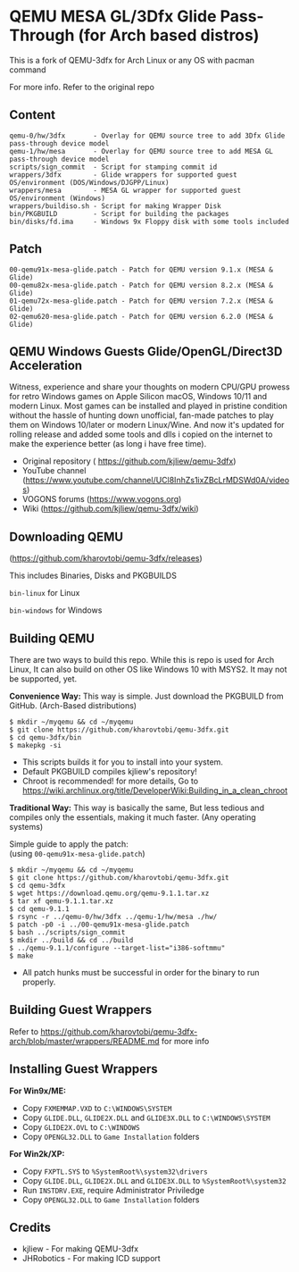 # QEMU MESA GL/3Dfx Glide Pass-Through (for Arch based distros)
This is a fork of QEMU-3dfx for Arch Linux or any OS with pacman command

For more info. Refer to the original repo
## Content
    qemu-0/hw/3dfx       - Overlay for QEMU source tree to add 3Dfx Glide pass-through device model
    qemu-1/hw/mesa       - Overlay for QEMU source tree to add MESA GL pass-through device model
    scripts/sign_commit  - Script for stamping commit id
    wrappers/3dfx        - Glide wrappers for supported guest OS/environment (DOS/Windows/DJGPP/Linux)
    wrappers/mesa        - MESA GL wrapper for supported guest OS/environment (Windows)
    wrappers/buildiso.sh - Script for making Wrapper Disk
    bin/PKGBUILD         - Script for building the packages
    bin/disks/fd.ima     - Windows 9x Floppy disk with some tools included
## Patch
    00-qemu91x-mesa-glide.patch - Patch for QEMU version 9.1.x (MESA & Glide)
    00-qemu82x-mesa-glide.patch - Patch for QEMU version 8.2.x (MESA & Glide)
    01-qemu72x-mesa-glide.patch - Patch for QEMU version 7.2.x (MESA & Glide)
    02-qemu620-mesa-glide.patch - Patch for QEMU version 6.2.0 (MESA & Glide)
## QEMU Windows Guests Glide/OpenGL/Direct3D Acceleration
Witness, experience and share your thoughts on modern CPU/GPU prowess for retro Windows games on Apple Silicon macOS, Windows 10/11 and modern Linux. Most games can be installed and played in pristine condition without the hassle of hunting down unofficial, fan-made patches to play them on Windows 10/later or modern Linux/Wine. And now it's updated for rolling release and added some tools and dlls i copied on the internet to make the experience better (as long i have free time).
- Original repository ( https://github.com/kjliew/qemu-3dfx)
- YouTube channel (https://www.youtube.com/channel/UCl8InhZs1ixZBcLrMDSWd0A/videos)
- VOGONS forums (https://www.vogons.org)
- Wiki (https://github.com/kjliew/qemu-3dfx/wiki)
## Downloading QEMU
(https://github.com/kharovtobi/qemu-3dfx/releases)

This includes Binaries, Disks and PKGBUILDS

`bin-linux` for Linux

`bin-windows` for Windows
## Building QEMU
There are two ways to build this repo. While this is repo is used for Arch Linux, It can also build on other OS like Windows 10 with MSYS2. It may not be supported, yet.

**Convenience Way:**
This way is simple. Just download the PKGBUILD from GitHub. (Arch-Based distributions)

    $ mkdir ~/myqemu && cd ~/myqemu
    $ git clone https://github.com/kharovtobi/qemu-3dfx.git
    $ cd qemu-3dfx/bin
    $ makepkg -si

- This scripts builds it for you to install into your system.
- Default PKGBUILD compiles kjliew's repository!
- Chroot is recommended! for more details, Go to https://wiki.archlinux.org/title/DeveloperWiki:Building_in_a_clean_chroot

**Traditional Way:**
This way is basically the same, But less tedious and compiles only the essentials, making it much faster. (Any operating systems)

Simple guide to apply the patch:<br>
(using `00-qemu91x-mesa-glide.patch`)

    $ mkdir ~/myqemu && cd ~/myqemu
    $ git clone https://github.com/kharovtobi/qemu-3dfx.git
    $ cd qemu-3dfx
    $ wget https://download.qemu.org/qemu-9.1.1.tar.xz
    $ tar xf qemu-9.1.1.tar.xz
    $ cd qemu-9.1.1
    $ rsync -r ../qemu-0/hw/3dfx ../qemu-1/hw/mesa ./hw/
    $ patch -p0 -i ../00-qemu91x-mesa-glide.patch
    $ bash ../scripts/sign_commit
    $ mkdir ../build && cd ../build
    $ ../qemu-9.1.1/configure --target-list="i386-softmmu"
    $ make

- All patch hunks must be successful in order for the binary to run properly.

## Building Guest Wrappers
Refer to https://github.com/kharovtobi/qemu-3dfx-arch/blob/master/wrappers/README.md for more info 

## Installing Guest Wrappers
**For Win9x/ME:**  
 - Copy `FXMEMMAP.VXD` to `C:\WINDOWS\SYSTEM`  
 - Copy `GLIDE.DLL`, `GLIDE2X.DLL` and `GLIDE3X.DLL` to `C:\WINDOWS\SYSTEM`  
 - Copy `GLIDE2X.OVL` to `C:\WINDOWS`  
 - Copy `OPENGL32.DLL` to `Game Installation` folders

**For Win2k/XP:**  
 - Copy `FXPTL.SYS` to `%SystemRoot%\system32\drivers`  
 - Copy `GLIDE.DLL`, `GLIDE2X.DLL` and `GLIDE3X.DLL` to `%SystemRoot%\system32`  
 - Run `INSTDRV.EXE`, require Administrator Priviledge  
 - Copy `OPENGL32.DLL` to `Game Installation` folders

## Credits
- kjliew - For making QEMU-3dfx 
- JHRobotics - For making ICD support 

